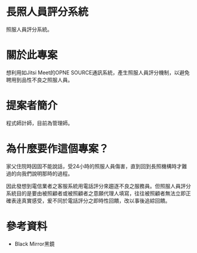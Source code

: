 # 長照人員評分系統
照服人員評分系統。


# 關於此專案
想利用如Jitsi Meet的OPNE SOURCE通訊系統，產生照服人員評分機制，以避免聘用到品性不良之照服人員。

# 提案者簡介
程式師計師，目前為管理師。

# 為什麼要作這個專案？

家父住院時因固不能說話，受24小時的照服人員傷害，直到回到長照機構時才難過的向我們說明那時的過程。

因此發想到電信業者之客服系統用電話評分來趨逐不良之服務員。但照服人員評分系統目的是要由被照顧者或被照顧者之意願代理人填寫，往往被照顧者無法立即正確表逹真實感受，爰不同於電話評分之即時性回饋，改以事後追綜回饋。

# 參考資料
* Black Mirror黑鏡


